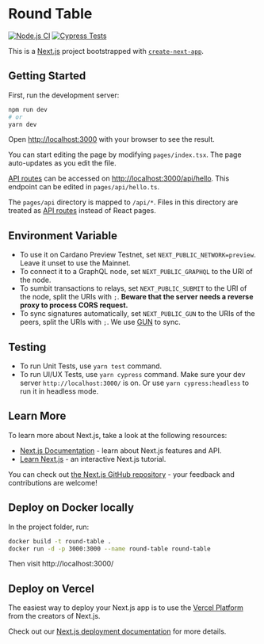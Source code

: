 # Round Table

[![Node.js CI](https://github.com/ADAOcommunity/round-table/actions/workflows/node.js.yml/badge.svg)](https://github.com/ADAOcommunity/round-table/actions/workflows/node.js.yml)
[![Cypress Tests](https://github.com/ADAOcommunity/round-table/actions/workflows/cypress.yml/badge.svg)](https://github.com/ADAOcommunity/round-table/actions/workflows/cypress.yml)

This is a [Next.js](https://nextjs.org/) project bootstrapped with [`create-next-app`](https://github.com/vercel/next.js/tree/canary/packages/create-next-app).

## Getting Started

First, run the development server:

```bash
npm run dev
# or
yarn dev
```

Open [http://localhost:3000](http://localhost:3000) with your browser to see the result.

You can start editing the page by modifying `pages/index.tsx`. The page auto-updates as you edit the file.

[API routes](https://nextjs.org/docs/api-routes/introduction) can be accessed on [http://localhost:3000/api/hello](http://localhost:3000/api/hello). This endpoint can be edited in `pages/api/hello.ts`.

The `pages/api` directory is mapped to `/api/*`. Files in this directory are treated as [API routes](https://nextjs.org/docs/api-routes/introduction) instead of React pages.

## Environment Variable

* To use it on Cardano Preview Testnet, set `NEXT_PUBLIC_NETWORK=preview`. Leave it unset to use the Mainnet.
* To connect it to a GraphQL node, set `NEXT_PUBLIC_GRAPHQL` to the URI of the node.
* To sumbit transactions to relays, set `NEXT_PUBLIC_SUBMIT` to the URI of the node, split the URIs with `;`. **Beware that the server needs a reverse proxy to process CORS request.**
* To sync signatures automatically, set `NEXT_PUBLIC_GUN` to the URIs of the peers, split the URIs with `;`. We use [GUN](https://gun.eco) to sync.

## Testing

* To run Unit Tests, use `yarn test` command.
* To run UI/UX Tests, use `yarn cypress` command. Make sure your dev server `http://localhost:3000/` is on. Or use `yarn cypress:headless` to run it in headless mode.

## Learn More

To learn more about Next.js, take a look at the following resources:

- [Next.js Documentation](https://nextjs.org/docs) - learn about Next.js features and API.
- [Learn Next.js](https://nextjs.org/learn) - an interactive Next.js tutorial.

You can check out [the Next.js GitHub repository](https://github.com/vercel/next.js/) - your feedback and contributions are welcome!

## Deploy on Docker locally

In the project folder, run:

```sh
docker build -t round-table .
docker run -d -p 3000:3000 --name round-table round-table
```

Then visit http://localhost:3000/

## Deploy on Vercel

The easiest way to deploy your Next.js app is to use the [Vercel Platform](https://vercel.com/new?utm_medium=default-template&filter=next.js&utm_source=create-next-app&utm_campaign=create-next-app-readme) from the creators of Next.js.

Check out our [Next.js deployment documentation](https://nextjs.org/docs/deployment) for more details.
